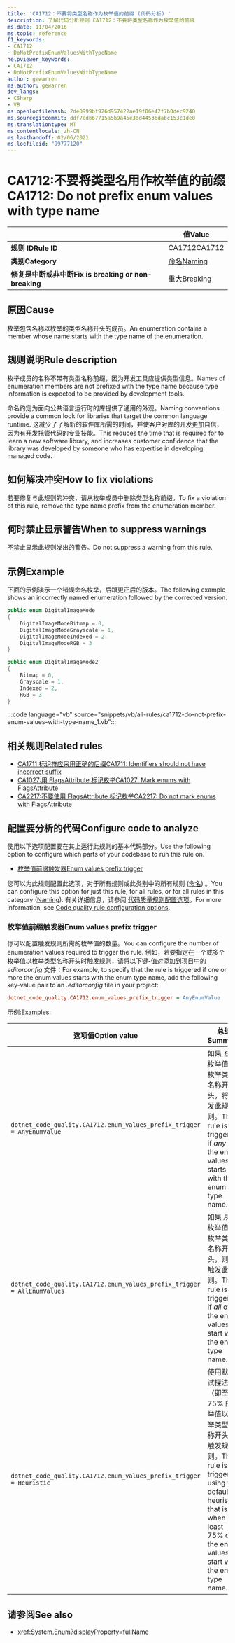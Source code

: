 ```yaml
---
title: 'CA1712：不要将类型名称作为枚举值的前缀 (代码分析) '
description: 了解代码分析规则 CA1712：不要将类型名称作为枚举值的前缀
ms.date: 11/04/2016
ms.topic: reference
f1_keywords:
- CA1712
- DoNotPrefixEnumValuesWithTypeName
helpviewer_keywords:
- CA1712
- DoNotPrefixEnumValuesWithTypeName
author: gewarren
ms.author: gewarren
dev_langs:
- CSharp
- VB
ms.openlocfilehash: 2de0999bf926d957422ae19f06e42f7b0dec9240
ms.sourcegitcommit: ddf7edb67715a5b9a45e3dd44536dabc153c1de0
ms.translationtype: MT
ms.contentlocale: zh-CN
ms.lasthandoff: 02/06/2021
ms.locfileid: "99777120"
---
```

# <a name="ca1712-do-not-prefix-enum-values-with-type-name"></a><span data-ttu-id="e5cb0-103">CA1712:不要将类型名用作枚举值的前缀</span><span class="sxs-lookup"><span data-stu-id="e5cb0-103">CA1712: Do not prefix enum values with type name</span></span>

| | <span data-ttu-id="e5cb0-104">值</span><span class="sxs-lookup"><span data-stu-id="e5cb0-104">Value</span></span> |
|-|-|
| <span data-ttu-id="e5cb0-105">**规则 ID**</span><span class="sxs-lookup"><span data-stu-id="e5cb0-105">**Rule ID**</span></span> |<span data-ttu-id="e5cb0-106">CA1712</span><span class="sxs-lookup"><span data-stu-id="e5cb0-106">CA1712</span></span>|
| <span data-ttu-id="e5cb0-107">**类别**</span><span class="sxs-lookup"><span data-stu-id="e5cb0-107">**Category**</span></span> |[<span data-ttu-id="e5cb0-108">命名</span><span class="sxs-lookup"><span data-stu-id="e5cb0-108">Naming</span></span>](naming-warnings.md)|
| <span data-ttu-id="e5cb0-109">**修复是中断或非中断**</span><span class="sxs-lookup"><span data-stu-id="e5cb0-109">**Fix is breaking or non-breaking**</span></span> |<span data-ttu-id="e5cb0-110">重大</span><span class="sxs-lookup"><span data-stu-id="e5cb0-110">Breaking</span></span>|

## <a name="cause"></a><span data-ttu-id="e5cb0-111">原因</span><span class="sxs-lookup"><span data-stu-id="e5cb0-111">Cause</span></span>

<span data-ttu-id="e5cb0-112">枚举包含名称以枚举的类型名称开头的成员。</span><span class="sxs-lookup"><span data-stu-id="e5cb0-112">An enumeration contains a member whose name starts with the type name of the enumeration.</span></span>

## <a name="rule-description"></a><span data-ttu-id="e5cb0-113">规则说明</span><span class="sxs-lookup"><span data-stu-id="e5cb0-113">Rule description</span></span>

<span data-ttu-id="e5cb0-114">枚举成员的名称不带有类型名称前缀，因为开发工具应提供类型信息。</span><span class="sxs-lookup"><span data-stu-id="e5cb0-114">Names of enumeration members are not prefixed with the type name because type information is expected to be provided by development tools.</span></span>

<span data-ttu-id="e5cb0-115">命名约定为面向公共语言运行时的库提供了通用的外观。</span><span class="sxs-lookup"><span data-stu-id="e5cb0-115">Naming conventions provide a common look for libraries that target the common language runtime.</span></span> <span data-ttu-id="e5cb0-116">这减少了了解新的软件库所需的时间，并使客户对库的开发更加自信，因为有开发托管代码的专业技能。</span><span class="sxs-lookup"><span data-stu-id="e5cb0-116">This reduces the time that is required for to learn a new software library, and increases customer confidence that the library was developed by someone who has expertise in developing managed code.</span></span>

## <a name="how-to-fix-violations"></a><span data-ttu-id="e5cb0-117">如何解决冲突</span><span class="sxs-lookup"><span data-stu-id="e5cb0-117">How to fix violations</span></span>

<span data-ttu-id="e5cb0-118">若要修复与此规则的冲突，请从枚举成员中删除类型名称前缀。</span><span class="sxs-lookup"><span data-stu-id="e5cb0-118">To fix a violation of this rule, remove the type name prefix from the enumeration member.</span></span>

## <a name="when-to-suppress-warnings"></a><span data-ttu-id="e5cb0-119">何时禁止显示警告</span><span class="sxs-lookup"><span data-stu-id="e5cb0-119">When to suppress warnings</span></span>

<span data-ttu-id="e5cb0-120">不禁止显示此规则发出的警告。</span><span class="sxs-lookup"><span data-stu-id="e5cb0-120">Do not suppress a warning from this rule.</span></span>

## <a name="example"></a><span data-ttu-id="e5cb0-121">示例</span><span class="sxs-lookup"><span data-stu-id="e5cb0-121">Example</span></span>

<span data-ttu-id="e5cb0-122">下面的示例演示一个错误命名枚举，后跟更正后的版本。</span><span class="sxs-lookup"><span data-stu-id="e5cb0-122">The following example shows an incorrectly named enumeration followed by the corrected version.</span></span>

```csharp
public enum DigitalImageMode
{
    DigitalImageModeBitmap = 0,
    DigitalImageModeGrayscale = 1,
    DigitalImageModeIndexed = 2,
    DigitalImageModeRGB = 3
}

public enum DigitalImageMode2
{
    Bitmap = 0,
    Grayscale = 1,
    Indexed = 2,
    RGB = 3
}
```

:::code language="vb" source="snippets/vb/all-rules/ca1712-do-not-prefix-enum-values-with-type-name_1.vb":::

## <a name="related-rules"></a><span data-ttu-id="e5cb0-123">相关规则</span><span class="sxs-lookup"><span data-stu-id="e5cb0-123">Related rules</span></span>

- [<span data-ttu-id="e5cb0-124">CA1711:标识符应采用正确的后缀</span><span class="sxs-lookup"><span data-stu-id="e5cb0-124">CA1711: Identifiers should not have incorrect suffix</span></span>](ca1711.md)
- [<span data-ttu-id="e5cb0-125">CA1027:用 FlagsAttribute 标记枚举</span><span class="sxs-lookup"><span data-stu-id="e5cb0-125">CA1027: Mark enums with FlagsAttribute</span></span>](ca1027.md)
- [<span data-ttu-id="e5cb0-126">CA2217:不要使用 FlagsAttribute 标记枚举</span><span class="sxs-lookup"><span data-stu-id="e5cb0-126">CA2217: Do not mark enums with FlagsAttribute</span></span>](ca2217.md)

## <a name="configure-code-to-analyze"></a><span data-ttu-id="e5cb0-127">配置要分析的代码</span><span class="sxs-lookup"><span data-stu-id="e5cb0-127">Configure code to analyze</span></span>

<span data-ttu-id="e5cb0-128">使用以下选项配置要在其上运行此规则的基本代码部分。</span><span class="sxs-lookup"><span data-stu-id="e5cb0-128">Use the following option to configure which parts of your codebase to run this rule on.</span></span>

- [<span data-ttu-id="e5cb0-129">枚举值前缀触发器</span><span class="sxs-lookup"><span data-stu-id="e5cb0-129">Enum values prefix trigger</span></span>](#enum-values-prefix-trigger)

<span data-ttu-id="e5cb0-130">您可以为此规则配置此选项，对于所有规则或此类别中的所有规则 ([命名](naming-warnings.md)) 。</span><span class="sxs-lookup"><span data-stu-id="e5cb0-130">You can configure this option for just this rule, for all rules, or for all rules in this category ([Naming](naming-warnings.md)).</span></span> <span data-ttu-id="e5cb0-131">有关详细信息，请参阅 [代码质量规则配置选项](../code-quality-rule-options.md)。</span><span class="sxs-lookup"><span data-stu-id="e5cb0-131">For more information, see [Code quality rule configuration options](../code-quality-rule-options.md).</span></span>

### <a name="enum-values-prefix-trigger"></a><span data-ttu-id="e5cb0-132">枚举值前缀触发器</span><span class="sxs-lookup"><span data-stu-id="e5cb0-132">Enum values prefix trigger</span></span>

<span data-ttu-id="e5cb0-133">你可以配置触发规则所需的枚举值的数量。</span><span class="sxs-lookup"><span data-stu-id="e5cb0-133">You can configure the number of enumeration values required to trigger the rule.</span></span> <span data-ttu-id="e5cb0-134">例如，若要指定在一个或多个枚举值以枚举类型名称开头时触发规则，请将以下键-值对添加到项目中的 *editorconfig* 文件：</span><span class="sxs-lookup"><span data-stu-id="e5cb0-134">For example, to specify that the rule is triggered if one or more the enum values starts with the enum type name, add the following key-value pair to an *.editorconfig* file in your project:</span></span>

```ini
dotnet_code_quality.CA1712.enum_values_prefix_trigger = AnyEnumValue
```

<span data-ttu-id="e5cb0-135">示例:</span><span class="sxs-lookup"><span data-stu-id="e5cb0-135">Examples:</span></span>

| <span data-ttu-id="e5cb0-136">选项值</span><span class="sxs-lookup"><span data-stu-id="e5cb0-136">Option value</span></span> | <span data-ttu-id="e5cb0-137">总结</span><span class="sxs-lookup"><span data-stu-id="e5cb0-137">Summary</span></span> |
| --- | --- |
|`dotnet_code_quality.CA1712.enum_values_prefix_trigger = AnyEnumValue` | <span data-ttu-id="e5cb0-138">如果 *任何* 枚举值以枚举类型名称开头，将触发此规则。</span><span class="sxs-lookup"><span data-stu-id="e5cb0-138">The rule is triggered if *any* of the enum values starts with the enum type name.</span></span>
|`dotnet_code_quality.CA1712.enum_values_prefix_trigger = AllEnumValues` | <span data-ttu-id="e5cb0-139">如果 *所有* 枚举值以枚举类型名称开头，则会触发此规则。</span><span class="sxs-lookup"><span data-stu-id="e5cb0-139">The rule is triggered if *all* of the enum values start with the enum type name.</span></span>
|`dotnet_code_quality.CA1712.enum_values_prefix_trigger = Heuristic` | <span data-ttu-id="e5cb0-140">使用默认试探法（即至少75% 的枚举值以枚举类型名称开头）触发规则。</span><span class="sxs-lookup"><span data-stu-id="e5cb0-140">The rule is triggered using the default heuristic, that is, when at least 75% of the enum values start with the enum type name.</span></span>

## <a name="see-also"></a><span data-ttu-id="e5cb0-141">请参阅</span><span class="sxs-lookup"><span data-stu-id="e5cb0-141">See also</span></span>

- <xref:System.Enum?displayProperty=fullName>
